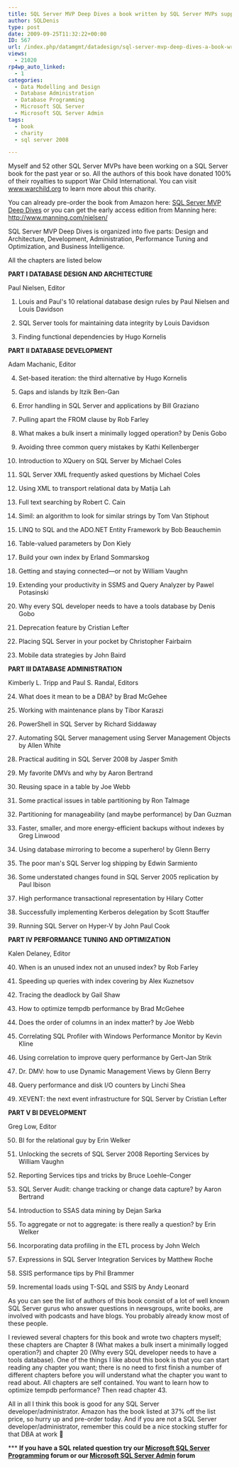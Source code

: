 ```yaml
---
title: SQL Server MVP Deep Dives a book written by SQL Server MVPs supporting a good cause
author: SQLDenis
type: post
date: 2009-09-25T11:32:22+00:00
ID: 567
url: /index.php/datamgmt/datadesign/sql-server-mvp-deep-dives-a-book-written/
views:
  - 21020
rp4wp_auto_linked:
  - 1
categories:
  - Data Modelling and Design
  - Database Administration
  - Database Programming
  - Microsoft SQL Server
  - Microsoft SQL Server Admin
tags:
  - book
  - charity
  - sql server 2008

---
```

Myself and 52 other SQL Server MVPs have been working on a SQL Server book for the past year or so. All the authors of this book have donated 100% of their royalties to support War Child International. You can visit www.warchild.org to learn more about this charity.

You can already pre-order the book from Amazon here: [SQL Server MVP Deep Dives][1] or you can get the early access edition from Manning here: http://www.manning.com/nielsen/

SQL Server MVP Deep Dives is organized into five parts: Design and Architecture, Development, Administration, Performance Tuning and Optimization, and Business Intelligence. 

All the chapters are listed below

**PART I DATABASE DESIGN AND ARCHITECTURE**
  
Paul Nielsen, Editor 

1. Louis and Paul's 10 relational database design rules by Paul Nielsen and Louis Davidson
   
2. SQL Server tools for maintaining data integrity by Louis Davidson
   
3. Finding functional dependencies by Hugo Kornelis 

**PART II DATABASE DEVELOPMENT**
  
Adam Machanic, Editor 

4. Set-based iteration: the third alternative by Hugo Kornelis
   
5. Gaps and islands by Itzik Ben-Gan
   
6. Error handling in SQL Server and applications by Bill Graziano
   
7. Pulling apart the FROM clause by Rob Farley
   
8. What makes a bulk insert a minimally logged operation? by Denis Gobo
   
9. Avoiding three common query mistakes by Kathi Kellenberger
  
10. Introduction to XQuery on SQL Server by Michael Coles
  
11. SQL Server XML frequently asked questions by Michael Coles
  
12. Using XML to transport relational data by Matija Lah
  
13. Full text searching by Robert C. Cain
  
14. Simil: an algorithm to look for similar strings by Tom Van Stiphout
  
15. LINQ to SQL and the ADO.NET Entity Framework by Bob Beauchemin
  
16. Table-valued parameters by Don Kiely
  
17. Build your own index by Erland Sommarskog
  
18. Getting and staying connected—or not by William Vaughn
  
19. Extending your productivity in SSMS and Query Analyzer by Pawel Potasinski
  
20. Why every SQL developer needs to have a tools database by Denis Gobo
  
21. Deprecation feature by Cristian Lefter
  
22. Placing SQL Server in your pocket by Christopher Fairbairn
  
23. Mobile data strategies by John Baird 

**PART III DATABASE ADMINISTRATION**
  
Kimberly L. Tripp and Paul S. Randal, Editors 

24. What does it mean to be a DBA? by Brad McGehee
  
25. Working with maintenance plans by Tibor Karaszi
  
26. PowerShell in SQL Server by Richard Siddaway
  
27. Automating SQL Server management using Server Management Objects by Allen White
  
28. Practical auditing in SQL Server 2008 by Jasper Smith
  
29. My favorite DMVs and why by Aaron Bertrand
  
30. Reusing space in a table by Joe Webb
  
31. Some practical issues in table partitioning by Ron Talmage
  
32. Partitioning for manageability (and maybe performance) by Dan Guzman
  
33. Faster, smaller, and more energy-efficient backups without indexes by Greg Linwood
  
34. Using database mirroring to become a superhero! by Glenn Berry
  
35. The poor man's SQL Server log shipping by Edwin Sarmiento
  
36. Some understated changes found in SQL Server 2005 replication by Paul Ibison
  
37. High performance transactional representation by Hilary Cotter
  
38. Successfully implementing Kerberos delegation by Scott Stauffer
  
39. Running SQL Server on Hyper-V by John Paul Cook 

**PART IV PERFORMANCE TUNING AND OPTIMIZATION**
  
Kalen Delaney, Editor 

40. When is an unused index not an unused index? by Rob Farley
  
41. Speeding up queries with index covering by Alex Kuznetsov
  
42. Tracing the deadlock by Gail Shaw
  
43. How to optimize tempdb performance by Brad McGehee
  
44. Does the order of columns in an index matter? by Joe Webb
  
45. Correlating SQL Profiler with Windows Performance Monitor by Kevin Kline
  
46. Using correlation to improve query performance by Gert-Jan Strik
  
47. Dr. DMV: how to use Dynamic Management Views by Glenn Berry
  
48. Query performance and disk I/O counters by Linchi Shea
  
49. XEVENT: the next event infrastructure for SQL Server by Cristian Lefter 

**PART V BI DEVELOPMENT**
  
Greg Low, Editor 

50. BI for the relational guy by Erin Welker
  
51. Unlocking the secrets of SQL Server 2008 Reporting Services by William Vaughn
  
52. Reporting Services tips and tricks by Bruce Loehle-Conger
  
53. SQL Server Audit: change tracking or change data capture? by Aaron Bertrand
  
54. Introduction to SSAS data mining by Dejan Sarka
  
55. To aggregate or not to aggregate: is there really a question? by Erin Welker
  
56. Incorporating data profiling in the ETL process by John Welch
  
57. Expressions in SQL Server Integration Services by Matthew Roche
  
58. SSIS performance tips by Phil Brammer
  
59. Incremental loads using T-SQL and SSIS by Andy Leonard

As you can see the list of authors of this book consist of a lot of well known SQL Server gurus who answer questions in newsgroups, write books, are involved with podcasts and have blogs. You probably already know most of these people.

I reviewed several chapters for this book and wrote two chapters myself; these chapters are Chapter 8 (What makes a bulk insert a minimally logged operation?) and chapter 20 (Why every SQL developer needs to have a tools database). One of the things I like about this book is that you can start reading any chapter you want; there is no need to first finish a number of different chapters before you will understand what the chapter you want to read about. All chapters are self contained. You want to learn how to optimize tempdb performance? Then read chapter 43.

All in all I think this book is good for any SQL Server developer/administrator. Amazon has the book listed at 37% off the list price, so hurry up and pre-order today. And if you are not a SQL Server developer/administrator, remember this could be a nice stocking stuffer for that DBA at work 🙂



\*** **If you have a SQL related question try our [Microsoft SQL Server Programming][2] forum or our [Microsoft SQL Server Admin][3] forum**<ins></ins>

 [1]: http://www.amazon.com/gp/product/1935182048?ie=UTF8&tag=sql08-20&linkCode=as2&camp=1789&creative=390957&creativeASIN=1935182048
 [2]: http://forum.ltd.local/viewforum.php?f=17
 [3]: http://forum.ltd.local/viewforum.php?f=22